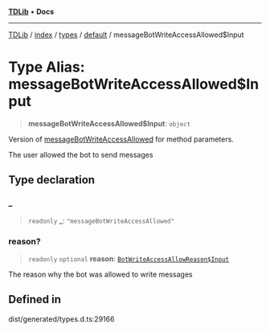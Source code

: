[**TDLib**](../../../../../../README.md) • **Docs**

***

[TDLib](../../../../../../modules.md) / [index](../../../../../README.md) / [types](../../../README.md) / [default](../README.md) / messageBotWriteAccessAllowed$Input

# Type Alias: messageBotWriteAccessAllowed$Input

> **messageBotWriteAccessAllowed$Input**: `object`

Version of [messageBotWriteAccessAllowed](messageBotWriteAccessAllowed.md) for method parameters.

The user allowed the bot to send messages

## Type declaration

### \_

> `readonly` **\_**: `"messageBotWriteAccessAllowed"`

### reason?

> `readonly` `optional` **reason**: [`BotWriteAccessAllowReason$Input`](BotWriteAccessAllowReason$Input.md)

The reason why the bot was allowed to write messages

## Defined in

dist/generated/types.d.ts:29166
